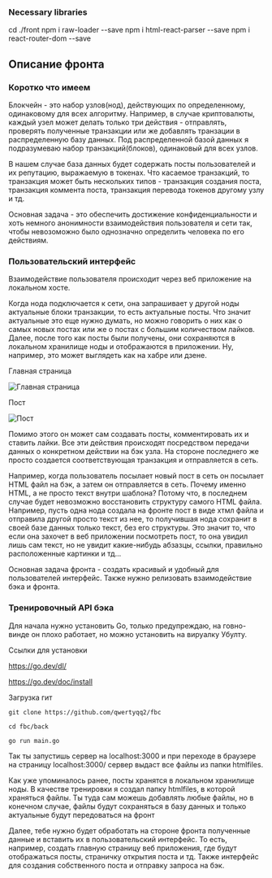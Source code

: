 ### Necessary libraries

cd ./front
npm i raw-loader --save
npm i html-react-parser --save
npm i react-router-dom --save

## Описание фронта

### Коротко что имеем

Блокчейн - это набор узлов(нод), действующих по определенному, одинаковому для всех алгоритму. Например, в случае криптовалюты, каждый узел может делать только три действия - отправлять, проверять полученные транзакции или же добавлять транзации в распределенную базу данных. Под распределенной базой данных я подразумеваю набор транзакций(блоков), одинаковый для всех узлов.

В нашем случае база данных будет содержать посты пользователей и их репутацию, выражаемую в токенах. Что касаемое транзакций, то транзакция может быть нескольких типов - транзакция создания поста, транзакция коммента поста, транзакция перевода токенов другому узлу и тд.


Основная задача - это обеспечить достижение конфиденциальности и хоть немного анонимности взаимодействия пользователя и сети так, чтобы невозоможно было однозначно определить человека по его действиям.

### Пользовательский интерфейс

Взаимодействие пользователя происходит через веб приложение на локальном хосте. 

Когда нода подключается к сети, она запрашивает у другой ноды актуальные блоки транзакции, то есть актуальные посты. Что значит актуальные это еще нужно думать, но можно говорить о них как о самых новых постах или же о постах с большим количеством лайков. Далее, после того как посты были получены, они сохраняются в локальном хранилище ноды и отображаются в приложении. Ну, например, это может выглядеть как на хабре или дзене. 



Главная страница

<image src="mainstr.jpg" alt="Главная страница">

Пост

<image src="post.jpg" alt="Пост">

 Помимо этого он может сам создавать посты, комментировать их и ставить лайки. Все эти действия происходят посредством передачи данных о конкретном действии на бэк узла. На стороне последнего же просто создается соответствующая транзакция и отправляется в сеть.

Например, когда пользователь посылает новый пост в сеть он посылает HTML файл на бэк, а затем он отправляется в сеть. Почему именно HTML, а не просто текст внутри шаблона? Потому что, в последнем случае будет невозможно восстановить структуру самого HTML файла. Например, пусть одна нода создала на фронте пост в виде хтмл файла и отправила другой просто текст из нее, то получившая нода сохранит в своей базе данных только текст, без его структуры. Это значит то, что если она захочет в веб приложении посмотреть пост, то она увидил лишь сам текст, но не увидит какие-нибудь абзазцы, ссылки, правильно расположенные картинки и тд...

Основная задача фронта - создать красивый и удобный для пользователей интерфейс. Также нужно релизовать взаимодействие бэка и фронта. 

### Тренировочный API бэка

Для начала нужно установить Go, только предупреждаю, на говно-винде он плохо работает, но можно установить на вируалку Убулту.

Ссылки для установки

https://go.dev/dl/

https://go.dev/doc/install


Загрузка гит 

    git clone https://github.com/qwertyqq2/fbc

    cd fbc/back

    go run main.go

Так ты запустишь сервер на localhost:3000 и при переходе в браузере на страницу localhost:3000/ сервер выдаст все файлы из папки htmlfiles. 

Как уже упоминалось ранее, посты хранятся в локальном хранилище ноды. В качестве тренировки я создал папку htmlfiles, в которой храняться файлы. Ты туда сам можешь добавлять любые файлы, но в конечном случае, файлы будут сохраняться в базу данных и только актуальные будут передоваться на фронт

Далее, тебе нужно будет обработать на стороне фронта полученные данные и вставить их в пользовательский интерфейс. То есть, например, создать главную страницу веб приложения, где будут отображаться посты, страничку открытия поста и тд. Также интерфейс для создания собственного поста и отправку запроса на бэк. 

